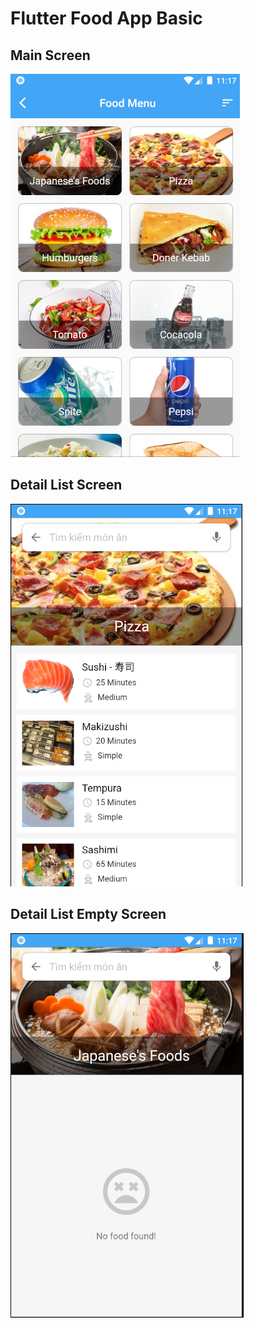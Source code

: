 # Flutter Food App Basic


## Main Screen
![Image of Yaktocat](assets/screenshot/main.png)

## Detail List Screen
![Image of Yaktocat](assets/screenshot/detail_list.png)

## Detail List Empty Screen
![Image of Yaktocat](assets/screenshot/detail_list_emtpty.png)